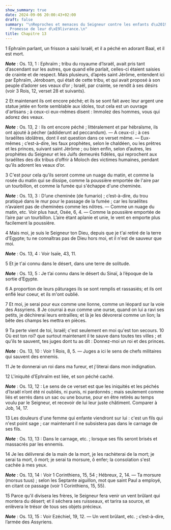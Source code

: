 ```yaml
---
show_summary: true
date: 2024-09-06 20:00:43+02:00
draft: false
summary: "\nReproches et menaces du Seigneur contre les enfants d\u2019Isra\xEBl.\n\
  Promesse de leur d\xE9livrance.\n"
title: Chapitre 13
---
```





1 Ephraïm parlant, un frisson a saisi Israël, et il a péché en adorant Baal, et il est mort.

***Note*** :  Os. 13, 1 : Ephraïm ; tribu du royaume d’Israël, avait pris tant d’ascendant sur les autres, que quand elle parlait, celles-ci étaient saisies de crainte et de respect. Mais plusieurs, d’après saint Jérôme, entendent ici par Ephraïm, Jéroboam, qui était de cette tribu, et qui avait proposé à son peuple d’adorer ses veaux d’or ; Israël, par crainte, se rendit à ses désirs (voir 3 Rois, 12, verset 28 et suivants).

2 Et maintenant ils ont encore péché; et ils se sont fait avec leur argent une statue jetée en fonte semblable aux idoles, tout cela est un ouvrage d'artisans ; à ceux-ci eux-mêmes disent : Immolez des hommes, vous qui adorez des veaux.

***Note*** :  Os. 13, 2 : Ils ont encore péché ; littéralement et par hébraïsme, ils ont ajouté à pécher (addiderunt ad peccandum). ― A ceux-ci ; à ces Israélites idolâtres, dont il est question dans ce verset même. ― Eux-mêmes ; c’est-à-dire, les faux prophètes, selon le chaldéen, ou les prêtres et les princes, suivant saint Jérôme ; ou bien enfin, selon d’autres, les prophètes du Seigneur et les Juifs demeurés fidèles, qui reprochent aux Israélites des dix tribus d’offrir à Moloch des victimes humaines, pendant qu’ils adorent les veaux d’or.

3 C'est pour cela qu'ils seront comme un nuage du matin, et comme la rosée du matin qui se dissipe, comme la poussière emportée de l'aire par un tourbillon, et comme la fumée qui s'échappe d'une cheminée.

***Note*** :  Os. 13, 3 : D’une cheminée (de fumario) ; c’est-à-dire, du trou pratiqué dans le mur pour le passage de la fumée ; car les Israélites n’avaient pas de cheminées comme les nôtres. ― Comme un nuage du matin, etc. Voir plus haut, Osée, 6, 4. ― Comme la poussière emportée de l’aire par un tourbillon. L’aire étant aplanie et unie, le vent en emporte plus facilement la poussière.


4 Mais moi, je suis le Seigneur ton Dieu, depuis que je t'ai retiré de la terre d'Egypte; tu ne connaîtras pas de Dieu hors moi, et il n'est de sauveur que moi.

***Note*** :  Os. 13, 4 : Voir Isaïe, 43, 11.

5 Et je t'ai connu dans le désert, dans une terre de solitude.

***Note*** :  Os. 13, 5 : Je t’ai connu dans le désert du Sinaï, à l’époque de la sortie d’Egypte.

6 A proportion de leurs pâturages ils se sont remplis et rassasiés; et ils ont enflé leur coeur, et ils m'ont oublié.


7 Et moi, je serai pour eux comme une lionne, comme un léopard sur la voie des Assyriens. 8 Je courrai à eux comme une ourse, quand on lui a ravi ses petits, je déchirerai leurs entrailles; et là je les dévorerai comme un lion; la bête des champs les mettra en pièces.


9 Ta perte vient de toi, Israël; c'est seulement en moi qu'est ton secours. 10 Où est ton roi? que surtout maintenant il te sauve dans toutes tes villes ; et qu'ils te sauvent, tes juges dont tu as dit : Donnez-moi un roi et des princes.

***Note*** :  Os. 13, 10 : Voir 1 Rois, 8, 5. ― Juges a ici le sens de chefs militaires qui sauvent des ennemis.

11 Je te donnerai un roi dans ma fureur, et j'ôterai dans mon indignation.


12 L'iniquité d'Ephraïm est liée, et son péché caché.

***Note*** :  Os. 13, 12 : Le sens de ce verset est que les iniquités et les péchés d’Israël n’ont été ni oubliés, ni punis, ni pardonnés ; mais seulement comme liés et serrés dans un sac ou une bourse, pour en être retirés au temps voulu par le Seigneur, et recevoir de lui leur juste châtiment. Comparer à Job, 14, 17.

13 Les douleurs d'une femme qui enfante viendront sur lui : c'est un fils qui n'est point sage ; car maintenant il ne subsistera pas dans le carnage de ses fils.

***Note*** :  Os. 13, 13 : Dans le carnage, etc. ; lorsque ses fils seront brisés et massacrés par les ennemis.


14 Je les délivrerai de la main de la mort, je les rachèterai de la mort; je serai ta mort, ô mort; je serai ta morsure, ô enfer; la consolation s'est cachée à mes yeux.

***Note*** :  Os. 13, 14 : Voir 1 Corinthiens, 15, 54 ; Hébreux, 2, 14. ― Ta morsure (morsus tuus) ; selon les Septante aiguillon, mot que saint Paul a employé, en citant ce passage (voir 1 Corinthiens, 15, 55).

15 Parce qu'il divisera les frères, le Seigneur fera venir un vent brûlant qui montera du désert; et il séchera ses ruisseaux, et tarira sa source, et enlèvera le trésor de tous ses objets précieux.

***Note*** :  Os. 13, 15 : Voir Ezéchiel, 19, 12. ― Un vent brûlant, etc. ; c’est-à-dire, l’armée des Assyriens.

